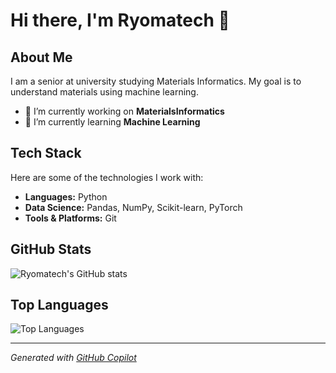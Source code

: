 # Hi there, I'm Ryomatech 👋

## About Me

I am a senior at university studying Materials Informatics. My goal is to understand materials using machine learning.

- 🔭 I’m currently working on **MaterialsInformatics**
- 🌱 I’m currently learning **Machine Learning**



## Tech Stack

Here are some of the technologies I work with:

- **Languages:** Python
- **Data Science:** Pandas, NumPy, Scikit-learn, PyTorch
- **Tools & Platforms:** Git

## GitHub Stats

![Ryomatech's GitHub stats](https://github-readme-stats.vercel.app/api?username=Ryomatech&show_icons=true&theme=radical)

## Top Languages

![Top Languages](https://github-readme-stats.vercel.app/api/top-langs/?username=Ryomatech&layout=compact&theme=radical)


---

*Generated with [GitHub Copilot](https://github.com/features/copilot)*
